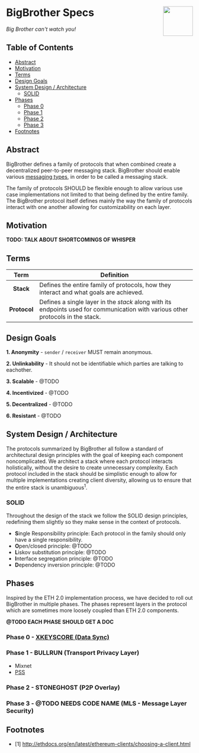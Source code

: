 # BigBrother Specs <img align="right" src="https://thegraphicsfairy.com/wp-content/uploads/2013/10/Free-Public-Domain-Watching-Eye-Image-GraphicsFairy.jpg" height="80px" />

*Big Brother can't watch you!*

## Table of Contents
- [Abstract](#abstract)
- [Motivation](#motivation)
- [Terms](#terms)
- [Design Goals](#design-goals)
- [System Design / Architecture](#system-design--architecture)
  - [SOLID](#solid)
- [Phases](#phases)
  - [Phase 0](#phase-0---xkeyscore-data-sync)
  - [Phase 1](#phase-1---bullrun-transport-privacy-layer)
  - [Phase 2](#phase-2---stoneghost-p2p-overlay)
  - [Phase 3](#)
- [Footnotes](#footnotes)

## Abstract

BigBrother defines a family of protocols that when combined create a decentralized peer-to-peer messaging stack. BigBrother should enable various [messaging types](message-types.md), in order to be called a messaging stack.

The family of protocols SHOULD be flexible enough to allow various use case implementations not limited to that being defined by the entire family. The BigBrother protocol itself defines mainly the way the family of protocols interact with one another allowing for customizability on each layer.

## Motivation

**TODO: TALK ABOUT SHORTCOMINGS OF WHISPER**

## Terms

| Term | Definition|
|:---:|--|
| **Stack** | Defines the entire family of protocols, how they interact and what goals are achieved. |
| **Protocol** | Defines a single layer in the *stack* along with its endpoints used for communication with various other protocols in the stack.

## Design Goals

**1. Anonymity** - `sender` / `receiver` MUST remain anonymous.

**2. Unlinkability** - It should not be identifiable which parties are talking to eachother. 

**3. Scalable** - @TODO

**4. Incentivized** - @TODO

**5. Decentralized** - @TODO

**6. Resistant** - @TODO

## System Design / Architecture

The protocols summarized by BigBrother all follow a standard of architectural design principles with the goal of keeping each component noncomplicated. We architect a stack where each protocol interacts holistically, without the desire to create unnecessary complexity. Each protocol included in the stack should be simplistic enough to allow for multiple implementations creating client diversity, allowing us to ensure that the entire stack is unambiguous<sup>1</sup>.

### SOLID

Throughout the design of the stack we follow the SOLID design principles, redefining them slightly so they make sense in the context of protocols.

 - **S**ingle Responsibility principle: Each protocol in the family should only have a single responsibility.
 - **O**pen/closed principle: @TODO
 - **L**iskov substitution principle: @TODO
 - **I**nterface segregation principle: @TODO
 - **D**ependency inversion principle: @TODO
 
## Phases

Inspired by the ETH 2.0 implementation process, we have decided to roll out BigBrother in multiple phases. The phases represent layers in the protocol which are sometimes more loosely coupled than ETH 2.0 components.

**@TODO EACH PHASE SHOULD GET A DOC**

### Phase 0 - [XKEYSCORE (Data Sync)](/data_sync/README.md)

### Phase 1 - BULLRUN (Transport Privacy Layer)

 - Mixnet
 - [PSS](https://gist.github.com/zelig/d52dab6a4509125f842bbd0dce1e9440)

### Phase 2 - STONEGHOST (P2P Overlay)

### Phase 3 - @TODO NEEDS CODE NAME (MLS - Message Layer Security)

## Footnotes

- [1] http://ethdocs.org/en/latest/ethereum-clients/choosing-a-client.html
